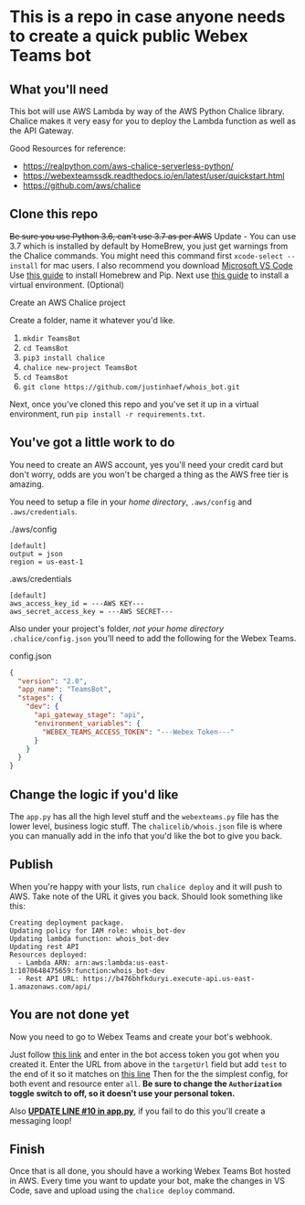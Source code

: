 # This is a repo in case anyone needs to create a quick public Webex Teams bot

## What you'll need

This bot will use AWS Lambda by way of the AWS Python Chalice library.  Chalice makes it very easy for you to deploy the Lambda function as well as the API Gateway. 

Good Resources for reference:
- https://realpython.com/aws-chalice-serverless-python/
- https://webexteamssdk.readthedocs.io/en/latest/user/quickstart.html
- https://github.com/aws/chalice

## Clone this repo

~~Be sure you use Python 3.6, can't use 3.7 as per AWS~~ Update - You can use 3.7 which is installed by default by HomeBrew, you just get warnings from the Chalice commands. 
You might need this command first `xcode-select --install` for mac users.
I also recommend you download [Microsoft VS Code](https://code.visualstudio.com)
Use [this guide](https://docs.python-guide.org/starting/install3/osx/) to install Homebrew and Pip. 
Next use [this guide](https://docs.python-guide.org/dev/virtualenvs/#lower-level-virtualenv) to install a virtual environment. (Optional)

Create an AWS Chalice project

Create a folder, name it whatever you'd like.  
1. `mkdir TeamsBot`
2. `cd TeamsBot`
3. `pip3 install chalice`
4. `chalice new-project TeamsBot`
5. `cd TeamsBot`
6. `git clone https://github.com/justinhaef/whois_bot.git`

Next, once you've cloned this repo and you've set it up in a virtual environment, run `pip install -r requirements.txt`.  

## You've got a little work to do

You need to create an AWS account, yes you'll need your credit card but don't worry, odds are you won't be charged a thing as the AWS free tier is amazing. 

You need to setup a file in your *home directory*, `.aws/config` and `.aws/credentials`.  


./aws/config

```key
[default]
output = json
region = us-east-1
```

.aws/credentials

```key
[default]
aws_access_key_id = ---AWS KEY---
aws_secret_access_key = ---AWS SECRET---
```

Also under your project's folder, *not your home directory* `.chalice/config.json` you'll need to add the following for the Webex Teams. 

config.json

```json
{
  "version": "2.0",
  "app_name": "TeamsBot",
  "stages": {
    "dev": {
      "api_gateway_stage": "api",
      "environment_variables": {
        "WEBEX_TEAMS_ACCESS_TOKEN": "---Webex Token---"
      }
    }
  }
}
```

## Change the logic if you'd like

The `app.py` has all the high level stuff and the `webexteams.py` file has the lower level, business logic stuff.  The `chalicelib/whois.json` file is where you can manually add in the info that you'd like the bot to give you back.  

## Publish

When you're happy with your lists, run `chalice deploy` and it will push to AWS.  Take note of the URL it gives you back. Should look something like this:

```shell
Creating deployment package.
Updating policy for IAM role: whois_bot-dev
Updating lambda function: whois_bot-dev
Updating rest API
Resources deployed:
  - Lambda ARN: arn:aws:lambda:us-east-1:1070648475659:function:whois_bot-dev
  - Rest API URL: https://b476bhfkduryi.execute-api.us-east-1.amazonaws.com/api/
```

## You are not done yet

Now you need to go to Webex Teams and create your bot's webhook. 

Just follow [this link](https://developer.webex.com/docs/api/v1/webhooks/create-a-webhook) and enter in the bot access token you got when you created it.  Enter the URL from above in the `targetUrl` field but add `test` to the end of it so it matches on [this line](https://github.com/justinhaef/whois_bot/blob/5ea08af6a3699d53d8f8df29ce6ef59877eef7b0/app.py#L21) Then for the the simplest config, for both event and resource enter `all`.  __Be sure to change the `Authorization` toggle switch to off, so it doesn't use your personal token.__

Also [__UPDATE LINE #10 in app.py__](https://github.com/justinhaef/whois_bot/blob/075d3e5a5fef564dca6bbd80cdbcc9b83bf19060/app.py#L10), if you fail to do this you'll create a messaging loop!

## Finish

Once that is all done, you should have a working Webex Teams Bot hosted in AWS.  Every time you want to update your bot, make the changes in VS Code, save and upload using the `chalice deploy` command.  